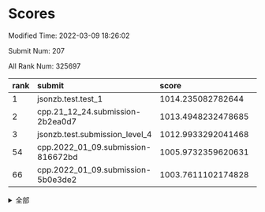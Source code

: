 # Scores

Modified Time: 2022-03-09 18:26:02

Submit Num: 207

All Rank Num: 325697

| rank |               submit               |       score        |       sigma        | pk_num |
| :--- | :--------------------------------- | :----------------- | :----------------- | :----- |
| 1    | jsonzb.test.test_1                 | 1014.235082782644  | 0.8194404888177658 | 6294   |
| 2    | cpp.21_12_24.submission-2b2ea0d7   | 1013.4948232478685 | 0.7960358694589921 | 6294   |
| 3    | jsonzb.test.submission_level_4     | 1012.9933292041468 | 0.758901579753839  | 6287   |
| 54   | cpp.2022_01_09.submission-816672bd | 1005.9732359620631 | 0.717973012312765  | 6292   |
| 66   | cpp.2022_01_09.submission-5b0e3de2 | 1003.7611102174828 | 0.7071110879642398 | 6294   |


<details>
<summary>全部</summary>

| rank |                 submit                 |       score        |       sigma        | pk_num |
| :--- | :------------------------------------- | :----------------- | :----------------- | :----- |
| 1    | jsonzb.test.test_1                     | 1014.235082782644  | 0.8194404888177658 | 6294   |
| 2    | cpp.21_12_24.submission-2b2ea0d7       | 1013.4948232478685 | 0.7960358694589921 | 6294   |
| 3    | jsonzb.test.submission_level_4         | 1012.9933292041468 | 0.758901579753839  | 6287   |
| 4    | gobigger.level_3.submission_level_3_33 | 1012.9179446233331 | 0.7849587597172367 | 6297   |
| 5    | gobigger.level_3.submission_level_3_2  | 1011.2422894757242 | 0.8029540775155493 | 6298   |
| 6    | gobigger.level_3.submission_level_3_27 | 1011.1151961712083 | 0.7504657183010829 | 6296   |
| 7    | gobigger.level_3.submission_level_3_5  | 1011.0315681664362 | 0.7630443281808222 | 6292   |
| 8    | gobigger.level_3.submission_level_3_17 | 1010.8744652162172 | 0.7457829856492197 | 6297   |
| 9    | gobigger.level_3.submission_level_3_28 | 1010.7682304663822 | 0.773896571853354  | 6288   |
| 10   | gobigger.level_3.submission_level_3_7  | 1010.7014125556219 | 0.7728414404091094 | 6292   |
| 11   | gobigger.level_3.submission_level_3_0  | 1010.6392849533316 | 0.7658254103342214 | 6299   |
| 12   | gobigger.level_3.submission_level_3_10 | 1010.6391269721996 | 0.760665122403118  | 6295   |
| 13   | gobigger.level_3.submission_level_3_11 | 1010.5588066140509 | 0.7499653508724444 | 6295   |
| 14   | gobigger.level_3.submission_level_3_37 | 1010.5180678712319 | 0.7503102828578827 | 6294   |
| 15   | gobigger.level_3.submission_level_3_25 | 1010.4484745281089 | 0.7572051525746656 | 6300   |
| 16   | gobigger.level_3.submission_level_3_14 | 1010.4438306055663 | 0.7517469974154928 | 6291   |
| 17   | gobigger.level_3.submission_level_3_40 | 1010.4092112697198 | 0.7571033343600484 | 6297   |
| 18   | gobigger.level_3.submission_level_3_8  | 1010.2539627017601 | 0.7436663282529246 | 6290   |
| 19   | gobigger.level_3.submission_level_3_49 | 1010.2355437795409 | 0.753329638943525  | 6289   |
| 20   | gobigger.level_3.submission_level_3_20 | 1010.2322102466253 | 0.7875903817864196 | 6292   |
| 21   | gobigger.level_3.submission_level_3_1  | 1010.1849715694208 | 0.7830420015502121 | 6289   |
| 22   | gobigger.level_3.submission_level_3_15 | 1010.178503164838  | 0.7714460668946647 | 6295   |
| 23   | gobigger.level_3.submission_level_3_43 | 1010.1465925058469 | 0.7451914298852637 | 6294   |
| 24   | gobigger.level_3.submission_level_3_24 | 1010.1212673181126 | 0.7433170781044414 | 6288   |
| 25   | gobigger.level_3.submission_level_3_41 | 1010.0577271849603 | 0.7515656182428573 | 6292   |
| 26   | gobigger.level_3.submission_level_3_46 | 1010.0340860542153 | 0.7674356400030335 | 6290   |
| 27   | gobigger.level_3.submission_level_3_36 | 1010.0232501355767 | 0.7531574315340746 | 6294   |
| 28   | gobigger.level_3.submission_level_3_26 | 1009.9748027030421 | 0.7646198606281801 | 6299   |
| 29   | gobigger.level_3.submission_level_3_35 | 1009.8787509032493 | 0.7721334875245837 | 6292   |
| 30   | gobigger.level_3.submission_level_3_44 | 1009.8488220080778 | 0.7711798386460454 | 6289   |
| 31   | gobigger.level_3.submission_level_3_3  | 1009.5580274282422 | 0.7515029237513924 | 6293   |
| 32   | gobigger.level_3.submission_level_3_29 | 1009.5246785263741 | 0.7663215614732077 | 6292   |
| 33   | gobigger.level_3.submission_level_3_19 | 1009.4132825288734 | 0.7615476246608944 | 6290   |
| 34   | gobigger.level_3.submission_level_3_48 | 1009.3806231438779 | 0.7427676155732966 | 6294   |
| 35   | gobigger.level_3.submission_level_3_21 | 1009.3333356176613 | 0.7605549583444698 | 6289   |
| 36   | gobigger.level_3.submission_level_3_16 | 1009.2468525137184 | 0.7454953610305283 | 6293   |
| 37   | gobigger.level_3.submission_level_3_22 | 1009.148569980529  | 0.7879964962558202 | 6287   |
| 38   | gobigger.level_3.submission_level_3_45 | 1009.1214933070098 | 0.7369524303180506 | 6293   |
| 39   | gobigger.level_3.submission_level_3_6  | 1009.1204193478591 | 0.7560281837375776 | 6292   |
| 40   | gobigger.level_3.submission_level_3_30 | 1009.1056220465796 | 0.7673411619210182 | 6292   |
| 41   | gobigger.level_3.submission_level_3_42 | 1009.0995450240986 | 0.7632175968010535 | 6293   |
| 42   | gobigger.level_3.submission_level_3_39 | 1009.0965646968244 | 0.746146211138676  | 6293   |
| 43   | gobigger.level_3.submission_level_3_9  | 1009.0684733418512 | 0.734853147341013  | 6291   |
| 44   | gobigger.level_3.submission_level_3_47 | 1008.9834960400376 | 0.7424265836187224 | 6296   |
| 45   | gobigger.level_3.submission_level_3_13 | 1008.9505506512797 | 0.7404007530247324 | 6293   |
| 46   | gobigger.level_3.submission_level_3_12 | 1008.8079058070517 | 0.7353707799936747 | 6295   |
| 47   | gobigger.level_3.submission_level_3_4  | 1008.7791062580121 | 0.7376738979571579 | 6292   |
| 48   | gobigger.level_3.submission_level_3_34 | 1008.651824182679  | 0.7342060070905932 | 6296   |
| 49   | gobigger.level_3.submission_level_3_31 | 1008.5004107300724 | 0.7298964455256335 | 6294   |
| 50   | gobigger.level_3.submission_level_3_18 | 1008.4300617470434 | 0.761817034063963  | 6295   |
| 51   | gobigger.level_3.submission_level_3_23 | 1008.389145276859  | 0.7520527729704485 | 6293   |
| 52   | gobigger.level_3.submission_level_3_38 | 1008.2490034274159 | 0.7374095697391885 | 6293   |
| 53   | gobigger.level_3.submission_level_3_32 | 1008.0366911821742 | 0.7530610685827778 | 6300   |
| 54   | cpp.2022_01_09.submission-816672bd     | 1005.9732359620631 | 0.717973012312765  | 6292   |
| 55   | gobigger.level_1.submission_level_1_46 | 1005.0632193561613 | 0.7146459112762795 | 6292   |
| 56   | gobigger.level_1.submission_level_1_29 | 1004.8277194332092 | 0.7120379259849339 | 6293   |
| 57   | gobigger.level_1.submission_level_1_10 | 1004.5968850312547 | 0.7192636572538177 | 6295   |
| 58   | gobigger.level_1.submission_level_1_37 | 1004.5313557295937 | 0.7258595167850399 | 6295   |
| 59   | gobigger.level_1.submission_level_1_49 | 1004.41902080675   | 0.729792978504522  | 6297   |
| 60   | gobigger.level_1.submission_level_1_20 | 1004.3687658827604 | 0.7199970322008478 | 6288   |
| 61   | gobigger.level_1.submission_level_1_27 | 1004.2996416061837 | 0.7298864118731525 | 6295   |
| 62   | gobigger.level_1.submission_level_1_12 | 1004.2475490732753 | 0.7086808653521807 | 6290   |
| 63   | gobigger.level_1.submission_level_1_7  | 1004.1275263441189 | 0.7135004909042433 | 6295   |
| 64   | gobigger.level_1.submission_level_1_4  | 1004.1039225266684 | 0.7187074113206329 | 6297   |
| 65   | gobigger.level_1.submission_level_1_41 | 1003.8352374945097 | 0.7257404934446224 | 6294   |
| 66   | cpp.2022_01_09.submission-5b0e3de2     | 1003.7611102174828 | 0.7071110879642398 | 6294   |
| 67   | gobigger.level_1.submission_level_1_47 | 1003.7226711938634 | 0.7193539033057745 | 6293   |
| 68   | gobigger.level_1.submission_level_1_39 | 1003.6423684279922 | 0.7207872594203647 | 6293   |
| 69   | gobigger.level_1.submission_level_1_28 | 1003.6230321184795 | 0.706605883278249  | 6297   |
| 70   | gobigger.level_1.submission_level_1_23 | 1003.5953848016201 | 0.708065054293934  | 6288   |
| 71   | gobigger.level_1.submission_level_1_36 | 1003.5429584389851 | 0.7140421734299516 | 6292   |
| 72   | gobigger.level_1.submission_level_1_1  | 1003.4952198260431 | 0.712710048258789  | 6290   |
| 73   | gobigger.level_1.submission_level_1_45 | 1003.4738457827979 | 0.711346578703258  | 6293   |
| 74   | gobigger.level_1.submission_level_1_0  | 1003.4717462587907 | 0.7145929888171295 | 6294   |
| 75   | gobigger.level_1.submission_level_1_2  | 1003.4499711448622 | 0.7272602101671568 | 6292   |
| 76   | gobigger.level_1.submission_level_1_5  | 1003.4288637066521 | 0.7105805835448893 | 6293   |
| 77   | gobigger.level_1.submission_level_1_16 | 1003.4257790564253 | 0.7058589040296531 | 6297   |
| 78   | gobigger.level_1.submission_level_1_24 | 1003.400836007324  | 0.7240336877525747 | 6293   |
| 79   | gobigger.level_1.submission_level_1_17 | 1003.3974735505217 | 0.6987632603500881 | 6299   |
| 80   | gobigger.level_1.submission_level_1_18 | 1003.3057682738331 | 0.7224235425783009 | 6297   |
| 81   | gobigger.level_1.submission_level_1_31 | 1003.2897203964225 | 0.7165708812699737 | 6298   |
| 82   | gobigger.level_1.submission_level_1_35 | 1003.2514147600085 | 0.712479499595207  | 6297   |
| 83   | gobigger.level_1.submission_level_1_19 | 1003.212521659099  | 0.7280483201402993 | 6295   |
| 84   | gobigger.level_1.submission_level_1_3  | 1003.190295832372  | 0.7001776307561276 | 6289   |
| 85   | gobigger.level_1.submission_level_1_42 | 1003.1814515004103 | 0.7070084754754029 | 6294   |
| 86   | gobigger.level_1.submission_level_1_21 | 1003.1584268961287 | 0.7146738164875815 | 6293   |
| 87   | gobigger.level_1.submission_level_1_32 | 1003.1303314215027 | 0.7100196252485265 | 6286   |
| 88   | gobigger.level_1.submission_level_1_22 | 1003.0917676286476 | 0.7096868929133351 | 6295   |
| 89   | gobigger.level_1.submission_level_1_9  | 1003.0893478281926 | 0.7147404162670408 | 6291   |
| 90   | gobigger.level_1.submission_level_1_48 | 1002.9460472905217 | 0.7122837629335128 | 6294   |
| 91   | gobigger.level_1.submission_level_1_40 | 1002.8431878276742 | 0.7107920084248996 | 6290   |
| 92   | gobigger.level_1.submission_level_1_43 | 1002.7803524428548 | 0.7005867571063495 | 6286   |
| 93   | gobigger.level_1.submission_level_1_33 | 1002.7693631667474 | 0.7223478497257088 | 6297   |
| 94   | gobigger.level_1.submission_level_1_38 | 1002.7415336270323 | 0.7166532455261189 | 6290   |
| 95   | gobigger.level_1.submission_level_1_8  | 1002.7145973198583 | 0.7105920777826599 | 6295   |
| 96   | gobigger.level_1.submission_level_1_25 | 1002.6907746491748 | 0.7157426850939931 | 6296   |
| 97   | gobigger.level_1.submission_level_1_15 | 1002.6136984859695 | 0.708048589448719  | 6292   |
| 98   | gobigger.level_1.submission_level_1_30 | 1002.4818330335348 | 0.7060080761846318 | 6296   |
| 99   | gobigger.level_1.submission_level_1_13 | 1002.4599868673242 | 0.7038780635384291 | 6292   |
| 100  | gobigger.level_1.submission_level_1_34 | 1002.3863432025574 | 0.7039315363363966 | 6298   |
| 101  | gobigger.level_1.submission_level_1_6  | 1002.2182522335678 | 0.7106917309836863 | 6299   |
| 102  | gobigger.level_1.submission_level_1_14 | 1002.0323930275881 | 0.7069686402550968 | 6298   |
| 103  | gobigger.level_1.submission_level_1_11 | 1001.8726124120521 | 0.7146573858552572 | 6301   |
| 104  | gobigger.level_1.submission_level_1_44 | 1001.8261605756329 | 0.7091419771079644 | 6295   |
| 105  | gobigger.level_1.submission_level_1_26 | 1001.7472405885891 | 0.7133198311229013 | 6288   |
| 106  | gobigger.random.submission_random_28   | 998.3581229626495  | 0.7067263057588871 | 6300   |
| 107  | gobigger.random.submission_random_46   | 997.1043589243593  | 0.7123087567292536 | 6297   |
| 108  | gobigger.random.submission_random_29   | 997.0882168130959  | 0.7011171578731049 | 6294   |
| 109  | gobigger.random.submission_random_1    | 996.9160118373524  | 0.7110491676521397 | 6293   |
| 110  | gobigger.random.submission_random_8    | 996.8217969505761  | 0.6998706255865644 | 6292   |
| 111  | gobigger.random.submission_random_39   | 996.7806254921464  | 0.6998200494228374 | 6292   |
| 112  | gobigger.random.submission_random_5    | 996.7793926308092  | 0.7012661782609493 | 6293   |
| 113  | gobigger.random.submission_random_9    | 996.7710438697346  | 0.7139676665677144 | 6295   |
| 114  | gobigger.random.submission_random_17   | 996.662766840064   | 0.7040595043889446 | 6294   |
| 115  | gobigger.random.submission_random_32   | 996.6361743573101  | 0.7047793449048759 | 6298   |
| 116  | gobigger.random.submission_random_12   | 996.6235080098153  | 0.7066409721754304 | 6297   |
| 117  | gobigger.random.submission_random_23   | 996.5870508074358  | 0.7038745440479056 | 6291   |
| 118  | gobigger.random.submission_random_31   | 996.5705219809995  | 0.7165205726295798 | 6293   |
| 119  | gobigger.random.submission_random_16   | 996.503507844319   | 0.7004061905406249 | 6299   |
| 120  | gobigger.random.submission_random_27   | 996.486985506222   | 0.722575862380173  | 6294   |
| 121  | gobigger.random.submission_random_36   | 996.4516307510148  | 0.7165028702873273 | 6290   |
| 122  | gobigger.random.submission_random_15   | 996.4490098777775  | 0.7140841175526602 | 6295   |
| 123  | gobigger.random.submission_random_19   | 996.2921092352199  | 0.7103226143161876 | 6293   |
| 124  | gobigger.random.submission_random_20   | 996.267127165355   | 0.7080885278124208 | 6292   |
| 125  | gobigger.random.submission_random_14   | 996.2666132052107  | 0.7257672373635607 | 6294   |
| 126  | gobigger.random.submission_random_0    | 996.2634377768203  | 0.7225834203874754 | 6295   |
| 127  | gobigger.random.submission_random_25   | 996.1954688006098  | 0.7098865387706074 | 6297   |
| 128  | gobigger.random.submission_random_18   | 996.17437745113    | 0.7194898567184669 | 6293   |
| 129  | gobigger.random.submission_random_24   | 996.0796352995554  | 0.729193493390396  | 6289   |
| 130  | gobigger.random.submission_random_44   | 996.0113672215527  | 0.7170663560683662 | 6292   |
| 131  | gobigger.random.submission_random_7    | 995.9765004582305  | 0.705480879177937  | 6295   |
| 132  | gobigger.random.submission_random_26   | 995.9557592532085  | 0.7126138043664907 | 6296   |
| 133  | gobigger.random.submission_random_11   | 995.9551269357659  | 0.7270896444251915 | 6296   |
| 134  | gobigger.random.submission_random_45   | 995.9271718561661  | 0.6984776660229846 | 6296   |
| 135  | gobigger.random.submission_random_4    | 995.9213581727568  | 0.7062148078466931 | 6289   |
| 136  | gobigger.random.submission_random_43   | 995.9041877564313  | 0.7302491218785668 | 6297   |
| 137  | gobigger.random.submission_random_42   | 995.8658268632466  | 0.6916990647634428 | 6292   |
| 138  | gobigger.random.submission_random_41   | 995.8472944880189  | 0.6974748552575876 | 6294   |
| 139  | gobigger.random.submission_random_13   | 995.7968380423763  | 0.707171460299011  | 6297   |
| 140  | gobigger.random.submission_random_30   | 995.7078207061791  | 0.7048167445573167 | 6291   |
| 141  | gobigger.random.submission_random_6    | 995.5503555970708  | 0.7221438631609195 | 6292   |
| 142  | gobigger.random.submission_random_40   | 995.5251079473181  | 0.7088179621518088 | 6287   |
| 143  | gobigger.random.submission_random_47   | 995.5010691981553  | 0.6987303796999597 | 6291   |
| 144  | gobigger.random.submission_random_35   | 995.4388234135246  | 0.7164114016553632 | 6296   |
| 145  | gobigger.random.submission_random_22   | 995.413484173427   | 0.7081548201071234 | 6295   |
| 146  | gobigger.random.submission_random_49   | 995.379326409963   | 0.7069548994339487 | 6291   |
| 147  | gobigger.random.submission_random_21   | 995.3140611355071  | 0.708981890897528  | 6292   |
| 148  | gobigger.random.submission_random_48   | 995.233596559203   | 0.7050415196890943 | 6296   |
| 149  | gobigger.random.submission_random_34   | 994.9241311349342  | 0.7050668841759625 | 6289   |
| 150  | gobigger.random.submission_random_37   | 994.8459967430147  | 0.7232027562180569 | 6293   |
| 151  | gobigger.random.submission_random_2    | 994.828709476283   | 0.7105186314043012 | 6295   |
| 152  | gobigger.random.submission_random_38   | 994.7895316705085  | 0.7150826990370559 | 6294   |
| 153  | gobigger.random.submission_random_33   | 994.779418206062   | 0.7281168235045273 | 6294   |
| 154  | gobigger.random.submission_random_10   | 994.7449268578996  | 0.7080272371319348 | 6293   |
| 155  | gobigger.level_2.submission_level_2_45 | 994.6245784904779  | 0.7375331617537764 | 6291   |
| 156  | gobigger.random.submission_random_3    | 994.4996479975425  | 0.7284123649662189 | 6296   |
| 157  | gobigger.level_2.submission_level_2_10 | 994.2593675358219  | 0.7267280109995253 | 6292   |
| 158  | gobigger.level_2.submission_level_2_49 | 994.0500389103858  | 0.736872053119973  | 6297   |
| 159  | gobigger.level_2.submission_level_2_31 | 993.6485577571261  | 0.7162470675073487 | 6296   |
| 160  | gobigger.level_2.submission_level_2_48 | 993.4653584732398  | 0.735566090270331  | 6296   |
| 161  | gobigger.level_2.submission_level_2_26 | 993.4504841513525  | 0.7260120785060455 | 6294   |
| 162  | gobigger.level_2.submission_level_2_19 | 993.446056301369   | 0.7298470040027517 | 6293   |
| 163  | gobigger.level_2.submission_level_2_18 | 993.3939898906799  | 0.7360304685231872 | 6295   |
| 164  | gobigger.level_2.submission_level_2_9  | 993.3846315926443  | 0.7253171731649612 | 6293   |
| 165  | gobigger.level_2.submission_level_2_41 | 993.2099966527536  | 0.7308771871975507 | 6290   |
| 166  | gobigger.level_2.submission_level_2_7  | 993.1916018469792  | 0.7215762705991923 | 6294   |
| 167  | gobigger.level_2.submission_level_2_14 | 993.166054333974   | 0.7360409255789427 | 6300   |
| 168  | gobigger.level_2.submission_level_2_32 | 993.1044131434269  | 0.7632328019877058 | 6293   |
| 169  | gobigger.level_2.submission_level_2_30 | 992.9045985160091  | 0.7581432792329938 | 6292   |
| 170  | gobigger.level_2.submission_level_2_12 | 992.8209501388505  | 0.7506014033162197 | 6289   |
| 171  | gobigger.level_2.submission_level_2_34 | 992.8194970408584  | 0.7406876621739139 | 6298   |
| 172  | gobigger.level_2.submission_level_2_29 | 992.6975259977501  | 0.7398988139673884 | 6297   |
| 173  | gobigger.level_2.submission_level_2_3  | 992.6938796978878  | 0.7356965514162955 | 6297   |
| 174  | gobigger.level_2.submission_level_2_47 | 992.6738485764835  | 0.7494235627951276 | 6289   |
| 175  | gobigger.level_2.submission_level_2_27 | 992.660185721641   | 0.7539868342525272 | 6293   |
| 176  | gobigger.level_2.submission_level_2_22 | 992.4517931300178  | 0.7246432410398905 | 6294   |
| 177  | gobigger.level_2.submission_level_2_13 | 992.4323446133966  | 0.741118067177211  | 6297   |
| 178  | gobigger.level_2.submission_level_2_44 | 992.3937325974589  | 0.7501481776319325 | 6289   |
| 179  | gobigger.level_2.submission_level_2_2  | 992.353085471144   | 0.7410225212503727 | 6295   |
| 180  | gobigger.level_2.submission_level_2_28 | 992.3366800002252  | 0.7375118394544781 | 6296   |
| 181  | gobigger.level_2.submission_level_2_8  | 992.2252829165706  | 0.7558349308925605 | 6292   |
| 182  | gobigger.level_2.submission_level_2_20 | 991.9503117953011  | 0.7493553776213838 | 6293   |
| 183  | gobigger.level_2.submission_level_2_1  | 991.8565607630841  | 0.7592214569440483 | 6291   |
| 184  | gobigger.level_2.submission_level_2_39 | 991.8354621727683  | 0.7434170249311676 | 6294   |
| 185  | gobigger.level_2.submission_level_2_17 | 991.7834625537913  | 0.7564985337669387 | 6294   |
| 186  | gobigger.level_2.submission_level_2_21 | 991.6617250727411  | 0.7532341477363574 | 6295   |
| 187  | gobigger.level_2.submission_level_2_24 | 991.6252412303761  | 0.758997074060311  | 6297   |
| 188  | gobigger.level_2.submission_level_2_36 | 991.5683819822026  | 0.754796661925767  | 6293   |
| 189  | gobigger.level_2.submission_level_2_5  | 991.5552882253322  | 0.7570013346994353 | 6294   |
| 190  | gobigger.level_2.submission_level_2_43 | 991.4547412813647  | 0.7389869561279399 | 6291   |
| 191  | gobigger.level_2.submission_level_2_42 | 991.3529822815213  | 0.7584728978715399 | 6290   |
| 192  | gobigger.level_2.submission_level_2_0  | 991.3445954471229  | 0.7617999979166719 | 6293   |
| 193  | gobigger.level_2.submission_level_2_6  | 991.293017689058   | 0.7548161050924697 | 6291   |
| 194  | gobigger.level_2.submission_level_2_46 | 991.2806994564563  | 0.7530588669648312 | 6294   |
| 195  | gobigger.level_2.submission_level_2_23 | 991.185189323075   | 0.7471943247059935 | 6295   |
| 196  | gobigger.level_2.submission_level_2_38 | 991.1764803304579  | 0.7415062681823206 | 6295   |
| 197  | gobigger.level_2.submission_level_2_40 | 991.1305255954633  | 0.7496856778471198 | 6296   |
| 198  | gobigger.level_2.submission_level_2_37 | 991.0921290644175  | 0.7555214533242065 | 6293   |
| 199  | gobigger.level_2.submission_level_2_33 | 991.0113721502049  | 0.7351896146679685 | 6294   |
| 200  | gobigger.level_2.submission_level_2_11 | 991.0099289545748  | 0.7665125341561797 | 6296   |
| 201  | gobigger.level_2.submission_level_2_4  | 990.8879897118571  | 0.7363820398295969 | 6295   |
| 202  | gobigger.level_2.submission_level_2_16 | 990.7101437779282  | 0.7534370582724342 | 6299   |
| 203  | gobigger.level_2.submission_level_2_15 | 990.6519138761246  | 0.7476467709743504 | 6293   |
| 204  | gobigger.level_2.submission_level_2_35 | 990.2013369388324  | 0.7475332838995199 | 6294   |
| 205  | gobigger.level_2.submission_level_2_25 | 990.1481817826125  | 0.7685730929823914 | 6302   |
| 206  | gobigger.none.submission_none_0        | 978.7045832059144  | 1.219598465524934  | 6295   |
| 207  | gobigger.none.submission_none_1        | 976.7635323913819  | 1.4165144530614848 | 6292   |

</details>